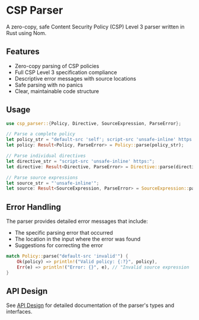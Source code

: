# CSP Parser

A zero-copy, safe Content Security Policy (CSP) Level 3 parser written in Rust using Nom.

## Features

- Zero-copy parsing of CSP policies
- Full CSP Level 3 specification compliance
- Descriptive error messages with source locations
- Safe parsing with no panics
- Clear, maintainable code structure

## Usage

```rust
use csp_parser::{Policy, Directive, SourceExpression, ParseError};

// Parse a complete policy
let policy_str = "default-src 'self'; script-src 'unsafe-inline' https:";
let policy: Result<Policy, ParseError> = Policy::parse(policy_str);

// Parse individual directives
let directive_str = "script-src 'unsafe-inline' https:";
let directive: Result<Directive, ParseError> = Directive::parse(directive_str);

// Parse source expressions
let source_str = "'unsafe-inline'";
let source: Result<SourceExpression, ParseError> = SourceExpression::parse(source_str);
```

## Error Handling

The parser provides detailed error messages that include:
- The specific parsing error that occurred
- The location in the input where the error was found
- Suggestions for correcting the error

```rust
match Policy::parse("default-src 'invalid'") {
    Ok(policy) => println!("Valid policy: {:?}", policy),
    Err(e) => println!("Error: {}", e), // "Invalid source expression 'invalid' at position 12"
}
```

## API Design

See [API Design](docs/api-design.md) for detailed documentation of the parser's types and interfaces.

